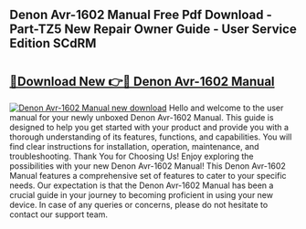 ## Denon Avr-1602 Manual Free Pdf Download - Part-TZ5 New Repair Owner Guide - User Service Edition SCdRM

# <h2><a href="http://cf17856.oget.top/?id=Denon+Avr-1602+Manual">🔗Download New 👉🔴 Denon Avr-1602 Manual</a></h2>

[![Denon Avr-1602 Manual new download](https://i.imgur.com/5g1atiW.png)](http://cf17856.oget.top/?id=Denon+Avr-1602+Manual)
Hello and welcome to the user manual for your newly unboxed Denon Avr-1602 Manual. This guide is designed to help you get started with your product and provide you with a thorough understanding of its features, functions, and capabilities. You will find clear instructions for installation, operation, maintenance, and troubleshooting. Thank You for Choosing Us! Enjoy exploring the possibilities with your new Denon Avr-1602 Manual! This Denon Avr-1602 Manual features a comprehensive set of features to cater to your specific needs. Our expectation is that the Denon Avr-1602 Manual has been a crucial guide in your journey to becoming proficient in using your new device. In case of any queries or concerns, please do not hesitate to contact our support team.
